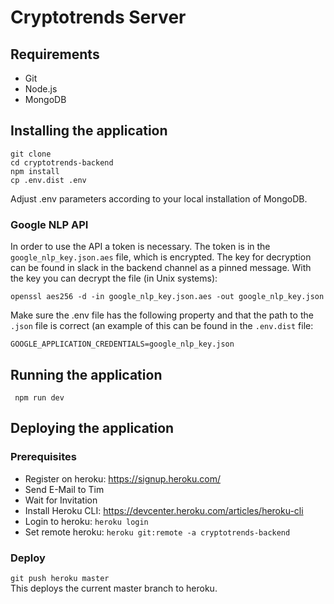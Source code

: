 # Cryptotrends Server

## Requirements
- Git
- Node.js
- MongoDB

## Installing the application

```git clone```  
```cd cryptotrends-backend```  
```npm install```  
```cp .env.dist .env```

Adjust .env parameters according to your local installation of MongoDB.

### Google NLP API
In order to use the API a token is necessary. The token is in the `google_nlp_key.json.aes` file, which is encrypted. 
The key for decryption can be found in slack in the backend channel as a pinned message.
With the key you can decrypt the file (in Unix systems):

`openssl aes256 -d -in google_nlp_key.json.aes -out google_nlp_key.json`

Make sure the .env file has the following property and that the path to the `.json` file is correct (an example of this can be found in the `.env.dist` file:

`GOOGLE_APPLICATION_CREDENTIALS=google_nlp_key.json`

## Running the application

``` npm run dev```

## Deploying the application

### Prerequisites

- Register on heroku: https://signup.heroku.com/
- Send E-Mail to Tim
- Wait for Invitation
- Install Heroku CLI: https://devcenter.heroku.com/articles/heroku-cli
- Login to heroku:  ```heroku login```
- Set remote heroku: ```heroku git:remote -a cryptotrends-backend```

### Deploy

```git push heroku master```  
This deploys the current master branch to heroku.

  

